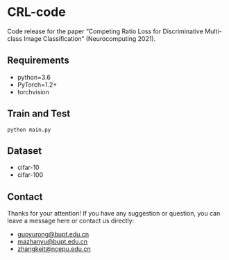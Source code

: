 # CRL-code
Code release for the paper “Competing Ratio Loss for Discriminative Multi-class Image Classification” (Neurocomputing 2021). 

## Requirements

* python=3.6
* PyTorch=1.2+
* torchvision


## Train and Test


```shell
python main.py
```
## Dataset

* cifar-10
* cifar-100

## Contact

Thanks for your attention!
If you have any suggestion or question, you can leave a message here or contact us directly:

- guoyurong@bupt.edu.cn
- mazhanyu@bupt.edu.cn
- zhangkeit@ncepu.edu.cn
